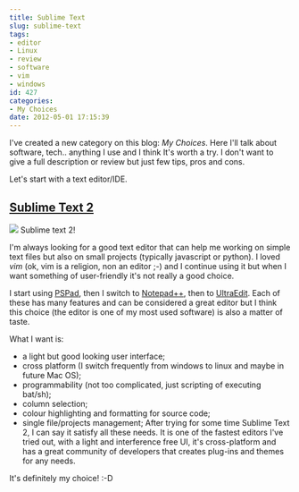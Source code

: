 ```yaml
---
title: Sublime Text
slug: sublime-text
tags:
- editor
- Linux
- review
- software
- vim
- windows
id: 427
categories:
- My Choices
date: 2012-05-01 17:15:39
---
```


I've created a new category on this blog: _My Choices_. Here I'll talk about software, tech.. anything I use and I think It's worth a try. I don't want to give a full description or review but just few tips, pros and cons.

Let's start with a text editor/IDE.

## [Sublime Text 2](http://www.sublimetext.com/2 "Sublime Text 2")

![](https://cdn.tutsplus.com/net/uploads/legacy/1140_st2plugins/200u.jpg) Sublime text 2!

I'm always looking for a good text editor that can help me working on simple text files but also on small projects (typically javascript or python). I loved _vim_ (ok, vim is a religion, non an editor ;-) and I continue using it but when I want something of user-friendly it's not really a good choice.

I start using [PSPad](http://www.pspad.com/), then I switch to [Notepad++](http://notepad-plus-plus.org/), then to [UltraEdit](http://www.ultraedit.com/). Each of these has many features and can be considered a great editor but I think this choice (the editor is one of my most used software) is also a matter of taste.

What I want is:

*   a light but good looking user interface;
*   cross platform (I switch frequently from windows to linux and maybe in future Mac OS);
*   programmability (not too complicated, just scripting of executing bat/sh);
*   column selection;
*   colour highlighting and formatting for source code;
*   single file/projects management;
After trying for some time Sublime Text 2, I can say it satisfy all these needs. It is one of the fastest editors I've tried out, with a light and interference free UI, it's cross-platform and has a great community of developers that creates plug-ins and themes for any needs.

It's definitely my choice! :-D
